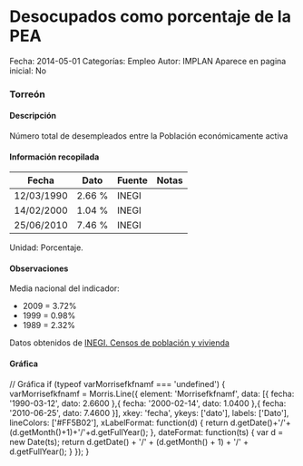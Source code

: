 Desocupados como porcentaje de la PEA
=====

Fecha: 2014-05-01
Categorías: Empleo
Autor: IMPLAN
Aparece en pagina inicial: No

### Torreón

#### Descripción

Número total de desempleados entre la Población económicamente activa

<!-- break -->

#### Información recopilada

<table class="table table-hover table-bordered matriz">
  <thead>
    <tr><th>Fecha</th><th>Dato</th><th>Fuente</th><th>Notas</th></tr>
  </thead>
  <tbody>
    <tr><td class="centrado">12/03/1990</td><td class="derecha">2.66 %</td><td>INEGI</td><td></td></tr>
    <tr><td class="centrado">14/02/2000</td><td class="derecha">1.04 %</td><td>INEGI</td><td></td></tr>
    <tr><td class="centrado">25/06/2010</td><td class="derecha">7.46 %</td><td>INEGI</td><td></td></tr>
  </tbody>
</table>

Unidad: Porcentaje.

#### Observaciones

Media nacional del indicador:

- 2009 = 3.72%
- 1999 = 0.98%
- 1989 = 2.32%

Datos obtenidos de [INEGI. Censos de población y vivienda](http://www.inegi.org.mx/sistemas/consulta_resultados/iter2010.aspx?c=27329&s=est)

#### Gráfica

<div id="Morrisefkfnamf" class="grafica"></div>
  // Gráfica
  if (typeof varMorrisefkfnamf === 'undefined') {
    varMorrisefkfnamf = Morris.Line({
      element: 'Morrisefkfnamf',
      data: [{ fecha: '1990-03-12', dato: 2.6600 },{ fecha: '2000-02-14', dato: 1.0400 },{ fecha: '2010-06-25', dato: 7.4600 }],
      xkey: 'fecha',
      ykeys: ['dato'],
      labels: ['Dato'],
      lineColors: ['#FF5B02'],
      xLabelFormat: function(d) { return d.getDate()+'/'+(d.getMonth()+1)+'/'+d.getFullYear(); },
      dateFormat: function(ts) { var d = new Date(ts); return d.getDate() + '/' + (d.getMonth() + 1) + '/' + d.getFullYear(); }
    });
  }
